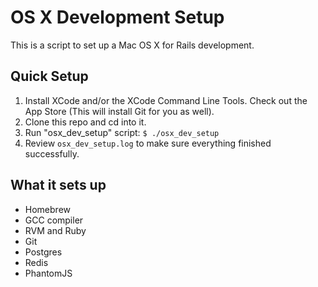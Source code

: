OS X Development Setup
======================

This is a script to set up a Mac OS X for Rails development.

Quick Setup
-----------

1. Install XCode and/or the XCode Command Line Tools. Check out the App Store (This will install Git for you as well).
2. Clone this repo and cd into it.
3. Run "osx_dev_setup" script: `$ ./osx_dev_setup`
4. Review `osx_dev_setup.log` to make sure everything finished successfully.

What it sets up
---------------

* Homebrew
* GCC compiler
* RVM and Ruby
* Git
* Postgres
* Redis
* PhantomJS